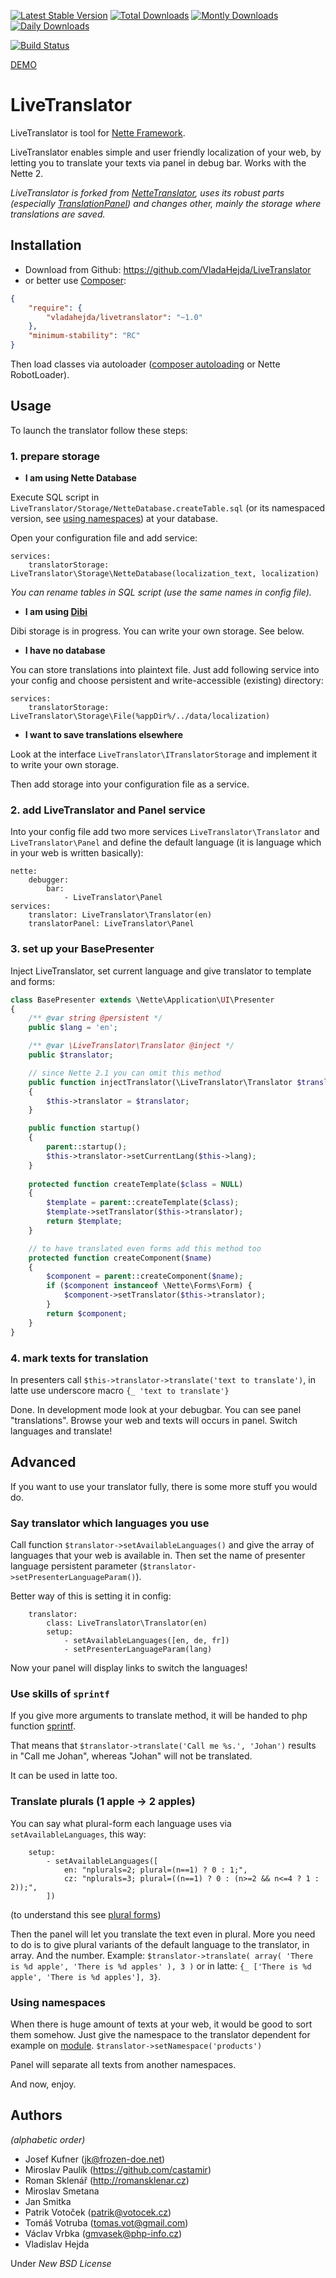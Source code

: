 [![Latest Stable Version](https://poser.pugx.org/vladahejda/livetranslator/v/stable.png)](https://packagist.org/packages/vladahejda/livetranslator)
[![Total Downloads](https://poser.pugx.org/vladahejda/livetranslator/downloads.png)](https://packagist.org/packages/vladahejda/livetranslator)
[![Montly Downloads](https://poser.pugx.org/vladahejda/livetranslator/d/monthly.png)](https://packagist.org/packages/vladahejda/livetranslator)
[![Daily Downloads](https://poser.pugx.org/vladahejda/livetranslator/d/daily.png)](https://packagist.org/packages/vladahejda/livetranslator)

[![Build Status](https://secure.travis-ci.org/VladaHejda/LiveTranslator.png?branch=master)](https://travis-ci.org/VladaHejda/LiveTranslator)


[DEMO](http://livetranslator.hejdav.cz/)

LiveTranslator
===

LiveTranslator is tool for [Nette Framework](http://nette.org/en/).

LiveTranslator enables simple and user friendly localization of your web, by letting you to translate your texts
via panel in debug bar. Works with the Nette 2.

*LiveTranslator is forked from [NetteTranslator](https://github.com/straiki/NetteTranslator), uses its robust
parts (especially [TranslationPanel](http://forum.nette.org/cs/4399-nette-translation-panel-preklady-primo-v-prohlizeci))
and changes other, mainly the storage where translations are saved.*


Installation
---

- Download from Github: <https://github.com/VladaHejda/LiveTranslator>
- or better use [Composer](http://getcomposer.org/doc/00-intro.md#declaring-dependencies):

```json
{
	"require": {
		"vladahejda/livetranslator": "~1.0"
	},
	"minimum-stability": "RC"
}
```

Then load classes via autoloader ([composer autoloading](http://getcomposer.org/doc/01-basic-usage.md#autoloading)
or Nette RobotLoader).


Usage
---

To launch the translator follow these steps:


### 1. prepare storage

- **I am using Nette Database**

Execute SQL script in `LiveTranslator/Storage/NetteDatabase.createTable.sql` (or its namespaced version,
see [using namespaces](#using-namespaces)) at your database.

Open your configuration file and add service:
```
services:
	translatorStorage: LiveTranslator\Storage\NetteDatabase(localization_text, localization)
```

*You can rename tables in SQL script (use the same names in config file).*

- **I am using [Dibi](http://dibiphp.com/)**

Dibi storage is in progress. You can write your own storage. See below.

- **I have no database**

You can store translations into plaintext file. Just add following service into your config
and choose persistent and write-accessible (existing) directory:
```
services:
	translatorStorage: LiveTranslator\Storage\File(%appDir%/../data/localization)
```

- **I want to save translations elsewhere**

Look at the interface `LiveTranslator\ITranslatorStorage` and implement it to write your own storage.

Then add storage into your configuration file as a service.


### 2. add LiveTranslator and Panel service

Into your config file add two more services `LiveTranslator\Translator` and `LiveTranslator\Panel` and define
the default language (it is language which in your web is written basically):
```
nette:
	debugger:
		bar:
			- LiveTranslator\Panel
services:
	translator: LiveTranslator\Translator(en)
	translatorPanel: LiveTranslator\Panel
```


### 3. set up your BasePresenter

Inject LiveTranslator, set current language and give translator to template and forms:
```php
class BasePresenter extends \Nette\Application\UI\Presenter
{
	/** @var string @persistent */
	public $lang = 'en';

	/** @var \LiveTranslator\Translator @inject */
	public $translator;

	// since Nette 2.1 you can omit this method
	public function injectTranslator(\LiveTranslator\Translator $translator)
	{
		$this->translator = $translator;
	}

	public function startup()
	{
		parent::startup();
		$this->translator->setCurrentLang($this->lang);
	}
	
	protected function createTemplate($class = NULL)
	{
		$template = parent::createTemplate($class);
		$template->setTranslator($this->translator);
		return $template;
	}

	// to have translated even forms add this method too
	protected function createComponent($name)
	{
		$component = parent::createComponent($name);
		if ($component instanceof \Nette\Forms\Form) {
			$component->setTranslator($this->translator);
		}
		return $component;
	}
}
```


### 4. mark texts for translation

In presenters call `$this->translator->translate('text to translate')`, in latte use underscore macro
`{_ 'text to translate'}`

Done. In development mode look at your debugbar. You can see panel "translations". Browse your web and texts will
occurs in panel. Switch languages and translate!


Advanced
---

If you want to use your translator fully, there is some more stuff you would do.


### Say translator which languages you use

Call function `$translator->setAvailableLanguages()` and give the array of languages that your web is available in.
Then set the name of presenter language persistent parameter (`$translator->setPresenterLanguageParam()`).

Better way of this is setting it in config:
```
	translator:
		class: LiveTranslator\Translator(en)
		setup:
			- setAvailableLanguages([en, de, fr])
			- setPresenterLanguageParam(lang)
```

Now your panel will display links to switch the languages!


### Use skills of `sprintf`

If you give more arguments to translate method, it will be handed to php function
[sprintf](http://php.net/manual/en/function.sprintf.php).

That means that `$translator->translate('Call me %s.', 'Johan')` results in "Call me Johan", whereas
"Johan" will not be translated.

It can be used in latte too.


### Translate plurals (1 apple → 2 apples)

You can say what plural-form each language uses via `setAvailableLanguages`, this way:
```
	setup:
		- setAvailableLanguages([
			en: "nplurals=2; plural=(n==1) ? 0 : 1;",
			cz: "nplurals=3; plural=((n==1) ? 0 : (n>=2 && n<=4 ? 1 : 2));",
		])
```
(to understand this see [plural forms](https://github.com/translate/l10n-guide/blob/master/docs/l10n/pluralforms.rst#plural-forms))

Then the panel will let you translate the text even in plural. More you need to do is to give plural variants
of the default language to the translator, in array. And the number. Example:
`$translator->translate( array( 'There is %d apple', 'There is %d apples' ), 3 )`
or in latte: `{_ ['There is %d apple', 'There is %d apples'], 3}`.


### Using namespaces

When there is huge amount of texts at your web, it would be good to sort them somehow. Just give the namespace
to the translator dependent for example on [module](http://doc.nette.org/en/presenters#toc-modules).
`$translator->setNamespace('products')`

Panel will separate all texts from another namespaces.


And now, enjoy.


Authors
---

*(alphabetic order)*

- Josef Kufner (jk@frozen-doe.net)
- Miroslav Paulík (https://github.com/castamir)
- Roman Sklenář (http://romansklenar.cz)
- Miroslav Smetana
- Jan Smitka
- Patrik Votoček (patrik@votocek.cz)
- Tomáš Votruba (tomas.vot@gmail.com)
- Václav Vrbka (gmvasek@php-info.cz)
- Vladislav Hejda


Under *New BSD License*
